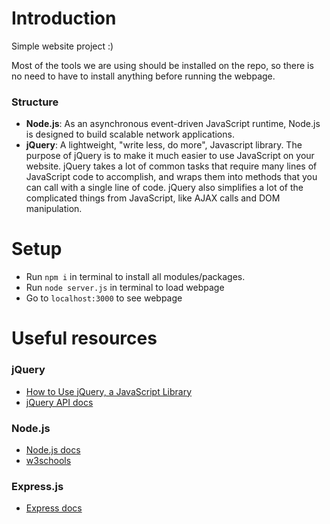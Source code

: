 # Introduction

Simple website project :)

Most of the tools we are using should be installed on the repo, so there is no need to have to install anything before running the webpage.

### Structure

- **Node.js**: As an asynchronous event-driven JavaScript runtime, Node.js is designed to build scalable network applications.
- **jQuery**: A lightweight, "write less, do more", Javascript library.
The purpose of jQuery is to make it much easier to use JavaScript on your website.
jQuery takes a lot of common tasks that require many lines of JavaScript code to accomplish, and wraps them into methods that you can call with a single line of code.
jQuery also simplifies a lot of the complicated things from JavaScript, like AJAX calls and DOM manipulation.

# Setup

- Run `npm i` in terminal to install all modules/packages.
- Run `node server.js` in terminal to load webpage
- Go to `localhost:3000` to see webpage

# Useful resources

### jQuery

- [How to Use jQuery, a JavaScript Library](https://www.taniarascia.com/how-to-use-jquery-a-javascript-library/#:~:text=Warning%3A%20Your%20JavaScript%20file%20must,path%20to%20your%20file%20is.)
- [jQuery API docs](https://api.jquery.com/)

### Node.js

- [Node.js docs](https://nodejs.org/docs/latest/api/)
- [w3schools](https://www.w3schools.com/jquery/jquery_intro.asp)

### Express.js
- [Express docs](https://expressjs.com/)